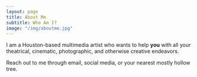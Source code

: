 ```yaml
---
layout: page
title: About Me
subtitle: Who Am I? 
image: "/img/aboutme.jpg"
---
```


I am a Houston-based multimedia artist who wants to help __you__ with all your theatrical, cinematic, photographic, and otherwise creative endeavors.

Reach out to me through email, social media, or your nearest mostly hollow tree.
